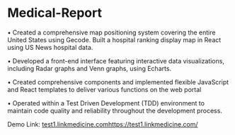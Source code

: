 # Medical-Report

• Created a comprehensive map positioning system covering the entire United States using Gecode. Built a hospital
ranking display map in React using US News hospital data.

• Developed a front-end interface featuring interactive data visualizations, including Radar graphs and Venn graphs, using
Echarts.

• Created comprehensive components and implemented flexible JavaScript and React templates to deliver various functions
on the web portal

• Operated within a Test Driven Development (TDD) environment to maintain code quality and reliability throughout
the development process.


Demo Link: [test1.linkmedicine.com](https://test1.linkmedicine.com/)https://test1.linkmedicine.com/
